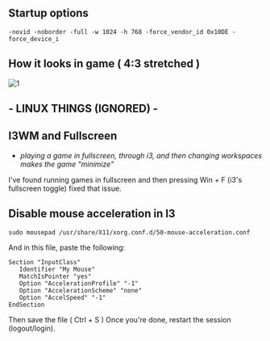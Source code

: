 ## Startup options

```
-novid -noborder -full -w 1024 -h 768 -force_vendor_id 0x10DE -force_device_i
```

## How it looks in game ( 4:3 stretched )

![1](https://files.catbox.moe/5hdy4a.png)

## - LINUX THINGS (IGNORED) -

## I3WM and Fullscreen

* *playing a game in fullscreen, through i3, and then changing workspaces makes the game "minimize"*

 I've found running games in fullscreen and then pressing Win + F (i3's fullscreen toggle) fixed that issue.
 
 ## Disable mouse acceleration in I3
 
 ``` sudo mousepad /usr/share/X11/xorg.conf.d/50-mouse-acceleration.conf ```
 
 And in this file, paste the following:
 ```
Section "InputClass"
    Identifier "My Mouse"
    MatchIsPointer "yes"
    Option "AccelerationProfile" "-1"
    Option "AccelerationScheme" "none"
    Option "AccelSpeed" "-1"
EndSection
 ```
 Then save the file ( Ctrl + S ) Once you're done, restart the session (logout/login).
